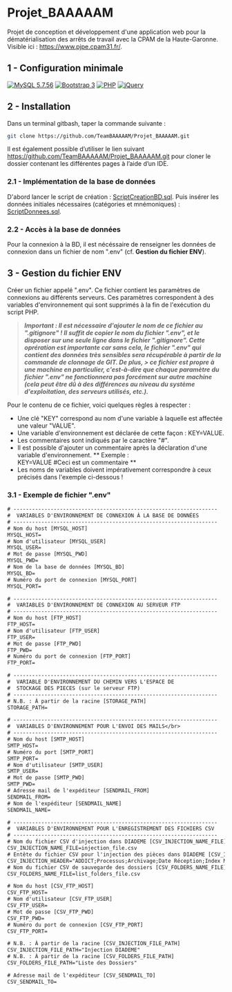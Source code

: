 # Projet_BAAAAAM

Projet de conception et développement d'une application web pour la dématérialisation des arrêts de travail avec la CPAM de la Haute-Garonne.
Visible ici : https://www.pjpe.cpam31.fr/.

## 1 - Configuration minimale

[![MySQL 5.7.56](https://img.shields.io/badge/MySQL-v5.7.56-orange)](https://www.mysql.com/fr/)
[![Bootstrap 3](https://img.shields.io/badge/Bootstrap-v3.4.1-violet)](https://getbootstrap.com/docs/3.3/)
[![PHP](https://img.shields.io/badge/PHP-v5.4-purple)](https://www.php.net/)
[![jQuery](https://img.shields.io/badge/jQuery-v3.4.1-blue)](https://jquery.com/)

## 2 - Installation

Dans un terminal gitbash, taper la commande suivante : 
```sh
git clone https://github.com/TeamBAAAAAM/Projet_BAAAAAM.git
```

Il est également possible d’utiliser le lien suivant https://github.com/TeamBAAAAAM/Projet_BAAAAAM.git pour cloner le dossier contenant les différentes pages à l’aide d’un IDE.

### 2.1 - Implémentation de la base de données

D'abord lancer le script de création : [ScriptCreationBD.sql](bd_cpam/ScriptCreationBD.sql).
Puis insérer les données initiales nécessaires (catégories et mnémoniques) : [ScriptDonnees.sql](bd_cpam/ScriptDonnees.sql).

### 2.2 - Accès à la base de données
Pour la connexion à la BD, il est nécéssaire de renseigner les données de connexion dans un fichier de nom ".env" (cf. <strong>Gestion du fichier ENV</strong>).

## 3 - Gestion du fichier ENV

Créer un fichier appelé ".env".
Ce fichier contient les paramètres de connexions au différents serveurs.
Ces paramètres correspondent à des variables d'environnement qui sont supprimés à la fin de l'exécution du script PHP.

> ***Important : Il est nécessaire d'ajouter le nom de ce fichier au ".gitignore" ! 
> Il suffit de copier le nom du fichier ".env", et le disposer sur une seule ligne dans le fichier ".gitignore". 
> Cette oprération est importante car sans cela, le fichier ".env" qui contient des données très sensibles sera récupérable à partir de la commande de clonnage de GIT. De plus, > ce fichier est propre à une machine en particulier, c'est-à-dire que chaque paramètre du fichier ".env" ne fonctionnera pas forcément sur autre machine (cela peut être dû à
> des différences au niveau du système d'exploitation, des serveurs utilisés, etc.).***

Pour le contenu de ce fichier, voici quelques règles à respecter :

* Une clé "KEY" correspond au nom d'une variable à laquelle est affectée une valeur "VALUE".
* Une variable d'environnement est déclarée de cette façon : KEY=VALUE.
* Les commentaires sont indiqués par le caractère "#".
* Il est possible d'ajouter un commentaire après la déclaration d'une variable d'environnement.
** Exemple :<br>KEY=VALUE   #Ceci est un commentaire **
* Les noms de variables doivent impérativement correspondre à ceux précisés dans l'exemple ci-dessous !

### 3.1 - Exemple de fichier ".env"

```txt
# ------------------------------------------------------------------
#  VARIABLES D'ENVIRONNEMENT DE CONNEXION À LA BASE DE DONNÉES
# ------------------------------------------------------------------
# Nom du host [MYSQL_HOST]
MYSQL_HOST=
# Nom d'utilisateur [MYSQL_USER]
MYSQL_USER=
# Mot de passe [MYSQL_PWD]
MYSQL_PWD=
# Nom de la base de données [MYSQL_BD]
MYSQL_BD=
# Numéro du port de connexion [MYSQL_PORT]
MYSQL_PORT=

# ------------------------------------------------------------------
#  VARIABLES D'ENVIRONNEMENT DE CONNEXION AU SERVEUR FTP
# ------------------------------------------------------------------
# Nom du host [FTP_HOST]
FTP_HOST=
# Nom d'utilisateur [FTP_USER]            
FTP_USER=
# Mot de passe [FTP_PWD]
FTP_PWD=
# Numéro du port de connexion [FTP_PORT]
FTP_PORT=

# ------------------------------------------------------------------
#  VARIABLE D'ENVIRONNEMENT DU CHEMIN VERS L'ESPACE DE
#  STOCKAGE DES PIECES (sur le serveur FTP)
# ------------------------------------------------------------------
# N.B. : À partir de la racine [STORAGE_PATH]
STORAGE_PATH=

# ------------------------------------------------------------------
#  VARIABLES D'ENVIRONNEMENT POUR L'ENVOI DES MAILS</br>
# ------------------------------------------------------------------
# Nom du host [SMTP_HOST]
SMTP_HOST=
# Numéro du port [SMTP_PORT]		
SMTP_PORT=
# Nom d'utilisateur [SMTP_USER]
SMTP_USER=
# Mot de passe [SMTP_PWD]
SMTP_PWD=
# Adresse mail de l'expéditeur [SENDMAIL_FROM]
SENDMAIL_FROM=
# Nom de l'expéditeur [SENDMAIL_NAME]
SENDMAIL_NAME=

# ------------------------------------------------------------------
#  VARIABLES D'ENVIRONNEMENT POUR L'ENREGISTREMENT DES FICHIERS CSV
# ------------------------------------------------------------------
# Nom du fichier CSV d'injection dans DIADEME [CSV_INJECTION_NAME_FILE]
CSV_INJECTION_NAME_FILE=injection_file.csv
# Entête du fichier CSV pour l'injection des pièces dans DIADEME [CSV_INJECTION_HEADER]
CSV_INJECTION_HEADER="ADDICT;Processus;Archivage;Date Réception;Index Métier;Date Événement;Commentaire;DocPorteur"
# Nom du fichier CSV de sauvegarde des dossiers [CSV_FOLDERS_NAME_FILE]
CSV_FOLDERS_NAME_FILE=list_folders_file.csv

# Nom du host [CSV_FTP_HOST]
CSV_FTP_HOST=
# Nom d'utilisateur [CSV_FTP_USER]
CSV_FTP_USER=
# Mot de passe [CSV_FTP_PWD]
CSV_FTP_PWD=
# Numéro du port de connexion [CSV_FTP_PORT]
CSV_FTP_PORT=

# N.B. : À partir de la racine [CSV_INJECTION_FILE_PATH]
CSV_INJECTION_FILE_PATH="Injection DIADEME"
# N.B. : À partir de la racine [CSV_FOLDERS_FILE_PATH]
CSV_FOLDERS_FILE_PATH="Liste des Dossiers"

# Adresse mail de l'expéditeur [CSV_SENDMAIL_TO]
CSV_SENDMAIL_TO=
```
